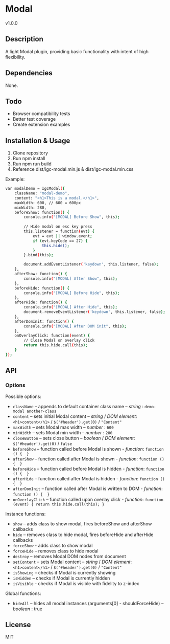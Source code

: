 # Modal
v1.0.0

## Description
A light Modal plugin, providing basic functionality with intent of high flexibility.

## Dependencies
None.

## Todo
 - Browser compatibility tests
 - Better test coverage
 - Create extension examples

##  Installation & Usage

1. Clone repository
2. Run npm install
3. Run npm run build
4. Reference dist/igc-modal.min.js & dist/igc-modal.min.css

Example:

```sh
var modalDemo = IgcModal({
    className: "modal-demo",
    content: "<h1>This is a modal.</h1>",
    maxWidth: 600, // 600 = 600px
    minWidth: 280,
    beforeShow: function() {
        console.info("[MODAL] Before Show", this);
        
        // Hide modal on esc key press
        this.listener = function(evt) {
            evt = evt || window.event;
            if (evt.keyCode == 27) {
                this.hide();
            }
        }.bind(this);

        document.addEventListener('keydown', this.listener, false);
    },
    afterShow: function() {
        console.info("[MODAL] After Show", this);
    },
    beforeHide: function() {
        console.info("[MODAL] Before Hide", this);
    },
    afterHide: function() {
        console.info("[MODAL] After Hide", this);
        document.removeEventListener('keydown', this.listener, false);
    },
    afterDomInit: function() {
        console.info("[MODAL] After DOM init", this);
    },
    onOverlayClick: function(event) {
        // Close Modal on overlay click
        return this.hide.call(this);
    }
});
```

## API

### Options
Possible options:
* `className` – appends to default container class name – *string* : `demo-modal another-class`
* `content` – sets initial Modal content – *string* / *DOM element*: `<h1>content</h1>` / `$('#header').get(0)` / `"Content"`
* `maxWidth` – sets Modal max width – *number* : `600`
* `minWidth` – sets Modal min width – *number* : `280`
* `closeButton` – sets close button – *boolean* / *DOM element*: `$('#header').get(0)` / `false`
* `beforeShow` – function called before Modal is shown - *function*: `function () {  }`
* `afterShow` – function called after Modal is shown - *function*: `function () {  }`
* `beforeHide` – function called before Modal is hidden - *function*: `function () {  }`
* `afterHide` – function called after Modal is hidden - *function*: `function () {  }`
* `afterDomInit` – function called after Modal is written to DOM - *function*: `function () {  }`
* `onOverlayClick` – function called upon overlay click - *function*: `function (event) { return this.hide.call(this); }`

Instance functions:
* `show` – adds class to show modal, fires beforeShow and afterShow callbacks
* `hide` – removes class to hide modal, fires beforeHide and afterHide callbacks
* `forceShow` - adds class to show modal
* `forceHide` – removes class to hide modal
* `destroy` – removes Modal DOM nodes from document
* `setContent` – sets Modal content – *string* / *DOM element*: `<h1>content</h1>` / `$('#header').get(0)` / `"Content"`
* `isShowing` – checks if Modal is currently showing
* `isHidden` – checks if Modal is currently hidden
* `isVisible` - checks if Modal is visible with fidelity to z-index

Global functions:
* `hideAll` – hides all modal instances (arguments[0] - shouldForceHide) – *boolean* : true

## License
MIT
